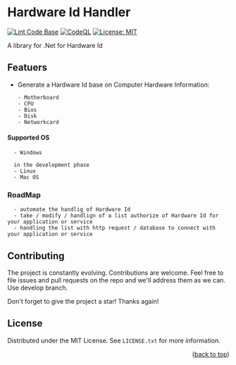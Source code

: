 # Hardware Id Handler
[![Lint Code Base](https://github.com/scmitty/HardwareIdHandler/actions/workflows/super-linter.yml/badge.svg)](https://github.com/scmitty/HardwareIdHandler/actions/workflows/super-linter.yml)
[![CodeQL](https://github.com/scmitty/HardwareIdHandler/actions/workflows/codeql.yml/badge.svg)](https://github.com/scmitty/HardwareIdHandler/actions/workflows/codeql.yml)
[![License: MIT](https://img.shields.io/badge/License-MIT-yellow.svg)](https://github.com/scmitty/HardwareIdHandler/blob/master/LICENSE)

A library for .Net for Hardware Id <br />

## Featuers

- Generate a Hardware Id base 
  on Computer Hardware Information:

      - Motherboard
      - CPU
      - Bios
      - Disk
      - Networkcard

#### Supported OS
  
      - Windows
      
      in the development phase
      - Linux
      - Mac OS

### RoadMap
      - automate the handlig of Hardware Id
      - take / modify / handlign of a list authorize of Hardware Id for your application or service
      - handling the list with http request / database to connect with your application or service
      

## Contributing

The project is constantly evolving. Contributions are welcome. Feel free to file issues and pull requests on the repo and we'll address them as we can.
Use develop branch.

Don't forget to give the project a star! Thanks again!

## License

Distributed under the MIT License. See `LICENSE.txt` for more information.

<p align="right">(<a href="#readme-top">back to top</a>)</p>
